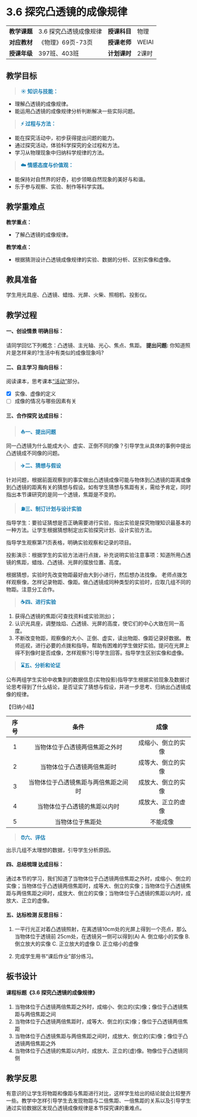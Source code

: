 # 3.6 探究凸透镜的成像规律

<table>
  <tr>
      <td><b>教学课题</b></td>
      <td>3.6 探究凸透镜成像规律</td>
      <td><b>授课科目</b></td>
      <td>物理</td>
  </tr>
  <tr>
      <td><b>对应教材</b></td>
      <td>《物理》69页-73页</td>
      <td><b>授课老师</b></td>
      <td>WEIAI</td>
  </tr>
  <tr>
      <td><b>授课年级</b></td>
      <td>397班、403班</td>
      <td><b>计划课时</b></td>
      <td>2课时</td>
  </tr>
</table>



## 教学目标

> **<font color="#177cb0">:sunny: 知识与技能：</font>**
  - 理解凸透镜的成像规律。
  - 能运用凸透镜的成像规律分析判断解决一些实际问题。

> **<font color="#177cb0">:zap: 过程与方法：</font>**
  - 能在探究活动中，初步获得提出问题的能力。
  - 通过探究活动，体验科学探究的全过程和方法。
  - 学习从物理现象中归纳科学规律的方法。

> **<font color="#177cb0">:cloud: 情感态度与价值观：</font>**
  - 能保持对自然界的好奇，初步领略自然现象的美好与和谐。
  - 乐于参与观察、实验、制作等科学实践。

## 教学重难点

**教学重点：**

- 了解凸透镜的成像规律。

**教学难点：**

- 根据猜测设计凸透镜成像规律的实验、数据的分析、区别实像和虚像。

## 教具准备

学生用光具座、凸透镜、蜡烛、光屏、火柴、照相机、投影仪。

## 教学过程

#### 一、创设情景 明确目标：

请同学回忆下列概念：凸透镜、主光轴、光心、焦点、焦距。
**提出问题:** 你知道照片是怎样来的?生活中有类似的成像现象吗?

#### 二、自主学习 指向目标：
阅读课本，思考课本<u>“活动”</u>部分。
- [x] 实像、虚像的定义
- [ ] 成像的情况与哪些因素有关

#### 三、合作探究 达成目标：

> **<font color="#177cb0"> :boat:一、提出问题</font>**

同一凸透镜为什么能成大小、虚实、正倒不同的像？引导学生从具体的事例中提出凸透镜成不同像的问题。
   
> **<font color="#177cb0">:airplane:二、猜想与假设</font>**

针对问题，根据前面观察到的事实做出凸透镜成像可能与物体到凸透镜的距离或像到凸透镜的距离有关的猜想与假设。如有学生猜想与焦距有关，需给予肯定，同时指出本节课研究的是同一个透镜，焦距是不变的。

> **<font color="#177cb0">:fuelpump:三、制订计划与设计实验</font>**

指导学生：要验证猜想是否正确需要进行实验，指出实验是探究物理知识最基本的一种方法。让学生根据猜想制定出实验探究计划、设计实验方法。

指导学生观察第71页表格，明确实验观察和记录的项目。

投影演示：根据学生的实验方法进行点拨，补充说明实验注意事项：知道所用凸透镜的焦距，蜡烛、凸透镜、光屏的摆放位置、高度。

根据猜想，实验时先改变物距最好由大到小进行，然后想办法找像。
老师点拨怎样观察像，怎样记录物距、像距。做凸透镜成同种类型的实验时，应取几组不同的物距。注意分工合作。

> **<font color="#177cb0">:coffee:四、进行实验</font>**

1. 获得凸透镜的焦距(可查找资料或实验测出)；
2. 认识光具座，调整烛焰、凸透镜、光屏的高度，使它们的中心大致在同一高度。
3. 不断改变物距，观察像的大小、正倒、虚实，读出物距、像距记录好数据。
教师巡视，进行必要的点拨和指导。帮助有困难的学生做好实验。提问在光屏上得不到像时是否成像，怎样观察?引导学生回答。指导学生区别实像和虚像。

> **<font color="#177cb0">:hourglass:五、分析和论证</font>**

公布两组学生实验中收集到的数据信息(实物投影)指导学生根据实验现象及数据讨论思考得到了什么结论，是否证实了猜想与假设，并进一步思考、归纳出凸透镜成像的规律。

【归纳小结】

| 序号  |                 条件                 |        成像        |
| :---: | :----------------------------------: | :----------------: |
|   1   |    当物体位于凸透镜两倍焦距之外时    | 成缩小、倒立的实像 |
|   2   |      当物体位于凸透镜两倍焦距时      | 成等大、倒立的实像 |
|   3   | 当物体位于凸透镜焦距与两倍焦距之间时 | 成放大、倒立的实像 |
|   4   |     当物体位于凸透镜的焦距以内时     | 成放大、正立的虚像 |
|   5   |           当物体位于焦距处           |      不能成像      |

> **<font color="#177cb0">:alarm_clock:六、评估</font>**

出示几组不太理想的数据，引导学生分析原因。

#### 四、总结梳理 达成目标：

通过本节的学习，我们知道了当物体位于凸透镜两倍焦距之外时，成缩小、倒立的实像；当物体位于凸透镜两倍焦距时，成等大、倒立的实像；当物体位于凸透镜焦距与两倍焦距之间时，成放大、倒立的实像；当物体位于凸透镜的焦距以内时，成放大、正立的虚像。

#### 五、达标检测 反思目标：

1. 一平行光正对着凸透镜照射，在离透镜10cm处的光屏上得到一个亮点，那么当物体位于透镜前 25cm处，在透镜另一侧可以得到(A)
A. 倒立缩小的实像 B. 倒立放大的实像
C. 正立放大的虚像 D. 正立缩小的虚像

2. 完成学生用书“课后作业”部分练习。

## 板书设计

#### 课程标题《3.6 探究凸透镜的成像规律》
1. 当物体位于凸透镜两倍焦距之外时，成缩小、倒立的(实)像；像位于凸透镜焦距与两倍焦距之间
2. 当物体位于凸透镜两倍焦距时，成等大、倒立的(实)像；像位于凸透镜两倍焦距
3. 当物体位于凸透镜焦距与两倍焦距之间时，成放大、倒立的(实)像；像位于凸透镜两倍焦距之外
4. 当物体位于凸透镜的焦距以内时，成放大、正立的(虚)像。物像位于凸透镜同侧

## 教学反思
有意识的让学生将物距和像距与焦距进行对比，这样学生给出的结论就会比较整齐一些。教学中怎样引导学生去发现物距与二倍焦距、一倍焦距的关系以及引导学生通过实验数据区发现凸透镜成像规律是本节探究课的重难点。